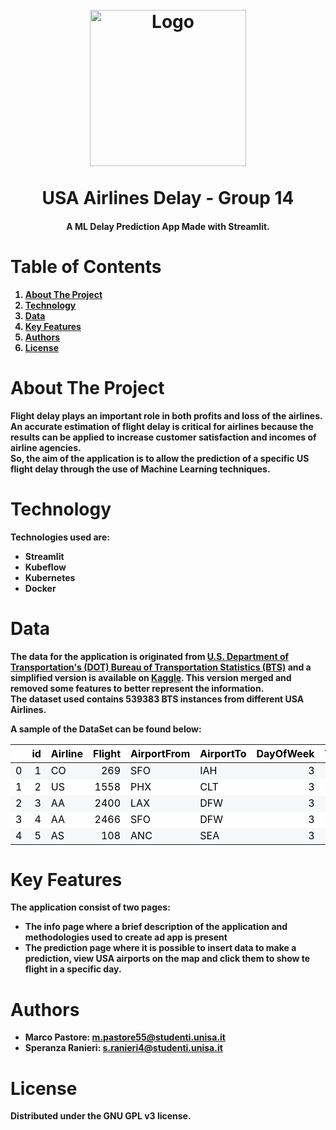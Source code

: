 <h1 align="center">
  <br>
  <a ><img src="https://upload.wikimedia.org/wikipedia/commons/thumb/4/49/Kb_Airports_World.svg/1024px-Kb_Airports_World.svg.png" alt="Logo" width="250"></a>
 <br> 
 <br>
    <b>
    USA Airlines Delay - Group 14 
    <b>
  <br>
</h1>

<h4 align="center"> 
<b> 
  A ML Delay Prediction App Made with Streamlit.
<b>
</h4>

<!-- TABLE OF CONTENTS -->

  # Table of Contents
  <ol>
    <li><a href="#about-the-project">About The Project</a></li>
    <li><a href="#technology">Technology</a></li>
    <li><a href="#data">Data</a></li>
    <li><a href="#keyfeatures">Key Features</a></li>
    <li><a href="#authors">Authors</a></li>
    <li><a href="#license">License</a></li>
  </ol>

 <p id=about-the-project>
 </p>
 
# About The Project
Flight delay plays an important role in both profits and loss of the airlines. An accurate estimation of flight delay is critical for airlines because the results can be applied to increase customer satisfaction and incomes of airline agencies. <br>
 So, the aim of the application is to allow the prediction of a specific US flight delay through the use of Machine Learning techniques.

 <p id=technology>
 </p>
 
# Technology

Technologies used are:
- Streamlit
- Kubeflow
- Kubernetes
- Docker

 <p id=data>
 </p>

# Data
The data for the application is originated from [U.S. Department of Transportation's (DOT) Bureau of Transportation Statistics (BTS)](https://www.transtats.bts.gov/ONTIME/) and a simplified version is available on [Kaggle](https://www.kaggle.com/datasets/jimschacko/airlines-dataset-to-predict-a-delay). This version merged and removed some features to better represent the information.
<br> 
The dataset used contains 539383 BTS instances from different USA Airlines.

A sample of the DataSet can be found below:
<style>
  th, tr:nth-child(Even){
    background-color: #fefefe!important;
    color: black!important
  }
  tr:nth-child(Odd){
    background-color: #f6f8fa!important;
    color: black!important
  }
</style>

|    |   id | Airline   |   Flight | AirportFrom   | AirportTo   |   DayOfWeek |   Time |   Length |   Delay |
|---:|-----:|:----------|---------:|:--------------|:------------|------------:|-------:|---------:|--------:|
|  0 |    1 | CO        |      269 | SFO           | IAH         |           3 |     15 |      205 |       1 |
|  1 |    2 | US        |     1558 | PHX           | CLT         |           3 |     15 |      222 |       1 |
|  2 |    3 | AA        |     2400 | LAX           | DFW         |           3 |     20 |      165 |       1 |
|  3 |    4 | AA        |     2466 | SFO           | DFW         |           3 |     20 |      195 |       1 |
|  4 |    5 | AS        |      108 | ANC           | SEA         |           3 |     30 |      202 |       0 |

 <p id=keyfeatures>
 </p>

# Key Features
The application consist of two pages:
- The info page where a brief description of the application and methodologies used to create ad app is present
- The prediction page where it is possible to insert data to make a prediction, view USA airports on the map and click them to show te flight in a specific day.
 
 <p id=authors>
 </p>
 
# Authors
- Marco Pastore: m.pastore55@studenti.unisa.it
- Speranza Ranieri: s.ranieri4@studenti.unisa.it

 <p id=license>
 </p>
 
# License
Distributed under the **GNU GPL v3** license.
